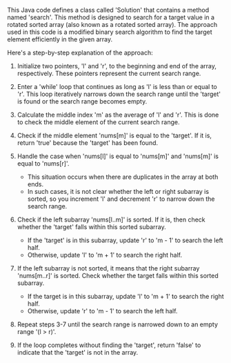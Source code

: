 ​This Java code defines a class called 'Solution' that contains a method named 'search'. This method is designed to search for a target value in a rotated sorted 
array (also known as a rotated sorted array). The approach used in this code is a modified binary search algorithm to find the target element efficiently in the 
given array.

Here's a step-by-step explanation of the approach:

1. Initialize two pointers, 'l' and 'r', to the beginning and end of the array, respectively. These pointers represent the current search range.

2. Enter a 'while' loop that continues as long as 'l' is less than or equal to 'r'. This loop iteratively narrows down the search range until the 'target' is found 
   or the search range becomes empty.

3. Calculate the middle index 'm' as the average of 'l' and 'r'. This is done to check the middle element of the current search range.

4. Check if the middle element 'nums[m]' is equal to the 'target'. If it is, return 'true' because the 'target' has been found.

5. Handle the case when 'nums[l]' is equal to 'nums[m]' and 'nums[m]' is equal to 'nums[r]'.
   - This situation occurs when there are duplicates in the array at both ends.
   - In such cases, it is not clear whether the left or right subarray is sorted, so you increment 'l' and decrement 'r' to narrow down the search range.

6. Check if the left subarray 'nums[l..m]' is sorted. If it is, then check whether the 'target' falls within this sorted subarray.
   - If the 'target' is in this subarray, update 'r' to 'm - 1' to search the left half.
   - Otherwise, update 'l' to 'm + 1' to search the right half.

7. If the left subarray is not sorted, it means that the right subarray 'nums[m..r]' is sorted. Check whether the target falls within this sorted subarray.
   - If the target is in this subarray, update 'l' to 'm + 1' to search the right half.
   - Otherwise, update 'r' to 'm - 1' to search the left half.

8. Repeat steps 3-7 until the search range is narrowed down to an empty range '(l > r)'.

9. If the loop completes without finding the 'target', return 'false' to indicate that the 'target' is not in the array.
